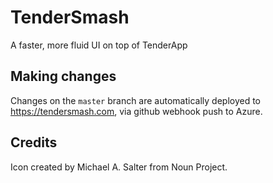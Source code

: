 # TenderSmash

A faster, more fluid UI on top of TenderApp

## Making changes

Changes on the `master` branch are automatically deployed to https://tendersmash.com, via github webhook push to Azure.

## Credits

Icon created by Michael A. Salter from Noun Project.
